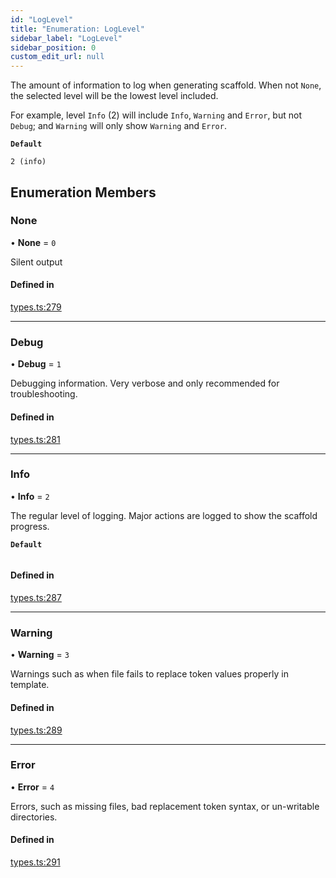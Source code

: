 ```yaml
---
id: "LogLevel"
title: "Enumeration: LogLevel"
sidebar_label: "LogLevel"
sidebar_position: 0
custom_edit_url: null
---
```


The amount of information to log when generating scaffold.
When not `None`, the selected level will be the lowest level included.

For example, level `Info` (2) will include `Info`, `Warning` and `Error`, but not `Debug`; and `Warning` will only
show `Warning` and `Error`.

**`Default`**

`2 (info)`

## Enumeration Members

### None

• **None** = ``0``

Silent output

#### Defined in

[types.ts:279](https://github.com/chenasraf/simple-scaffold/blob/d9508cd/src/types.ts#L279)

___

### Debug

• **Debug** = ``1``

Debugging information. Very verbose and only recommended for troubleshooting.

#### Defined in

[types.ts:281](https://github.com/chenasraf/simple-scaffold/blob/d9508cd/src/types.ts#L281)

___

### Info

• **Info** = ``2``

The regular level of logging. Major actions are logged to show the scaffold progress.

**`Default`**

```ts

```

#### Defined in

[types.ts:287](https://github.com/chenasraf/simple-scaffold/blob/d9508cd/src/types.ts#L287)

___

### Warning

• **Warning** = ``3``

Warnings such as when file fails to replace token values properly in template.

#### Defined in

[types.ts:289](https://github.com/chenasraf/simple-scaffold/blob/d9508cd/src/types.ts#L289)

___

### Error

• **Error** = ``4``

Errors, such as missing files, bad replacement token syntax, or un-writable directories.

#### Defined in

[types.ts:291](https://github.com/chenasraf/simple-scaffold/blob/d9508cd/src/types.ts#L291)
